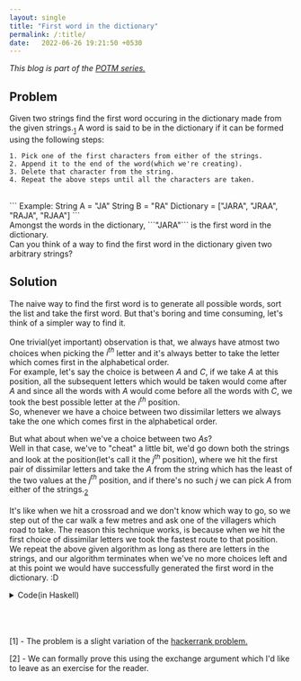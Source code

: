 ```yaml
---
layout: single
title: "First word in the dictionary"
permalink: /:title/
date:   2022-06-26 19:21:50 +0530
---
```

<!-- <h1> <u> First word in the dictionary </u> </h1> -->
<i>This blog is part of the <a href="{% post_url 2022-06-25-problem-of-the-month%}">POTM series.</a></i>

## Problem

Given two strings find the first word occuring in the dictionary made from the given strings.<sub><a href="#1">1</a></sub>
A word is said to be in the dictionary if it can be formed using the following steps:
<br>
```
1. Pick one of the first characters from either of the strings.
2. Append it to the end of the word(which we're creating).
3. Delete that character from the string.
4. Repeat the above steps until all the characters are taken.
```
<br>
```
Example: 
String A = "JA"
String B = "RA"
Dictionary = ["JARA", "JRAA", "RAJA", "RJAA"]
```
<br>
Amongst the words in the dictionary, ```"JARA"``` is the first word in the dictionary.

<br>
Can you think of a way to find the first word in the dictionary given two arbitrary strings?
<br>

## Solution

The naive way to find the first word is to generate all possible words, sort the list and take the first word.
But that's boring and time consuming, let's think of a simpler way to find it. 
<br>
<br>
One trivial(yet important) observation is that, we always have atmost two choices when picking the $i^{th}$ letter and it's always better to take the letter which comes first in the alphabetical order. 
<br>
For example, let's say the choice is between $A$ and $C$, if we take $A$ at this position, all the subsequent letters which would be taken would come after $A$ and since all the words with $A$ would come before all the words with $C$, we took the best possible letter at the $i^{th}$ position.
<br>
So, whenever we have a choice between two dissimilar letters we always take the one which comes first in the alphabetical order. 
<br>

But what about when we've a choice between two $As$? 
<br>
Well in that case, we've to "cheat" a little bit, we'd go down both the strings and look at the position(let's call it the $j^{th}$ position), where we hit the first pair of dissimilar letters and take the $A$ from the string which has the least of the two values at the $j^{th}$ position, and if there's no such $j$ we can pick $A$ from either of the strings.<sub><a href="#2">2</a></sub>
<br>
<br>
It's like when we hit a crossroad and we don't know which way to go, so we step out of the car walk a few metres and ask one of the villagers which road to take.
The reason this technique works, is because when we hit the first choice of dissimilar letters we took the fastest route to that position.
<br>
We repeat the above given algorithm as long as there are letters in the strings, and our algorithm terminates when we've no more choices left and at this point we would have successfully generated the first word in the dictionary. :D 
<br>

<details>
<summary> Code(in Haskell)</summary>
{% highlight haskell %}

get_first_word [] y = y
get_first_word x [] = x
get_first_word (x:xs) (y:ys) = if x < y 
                     then x : get_first_word xs (y:ys)
                     else if x > y 
                     then y : get_first_word (x:xs) ys 
                     else (if peek_forward xs ys == 0 
                           then x : get_first_word xs (y:ys)
                           else y : get_first_word (x:xs) ys)


peek_forward [] [] = 0
peek_forward x [] = 0
peek_forward [] y = 1
peek_forward (x:xs) (y:ys) = if x < y then 0
                           else if x > y then 1
                           else peek_forward xs ys

-- Example : 
-- get_first_word "JA" "RA"
-- "JARA"
{% endhighlight %}
</details>

<br>
<br>
<br>

<p id="1">
[1] - The problem is a slight variation of the <a
href="https://www.hackerrank.com/challenges/morgan-and-a-string/problem">hackerrank problem.</a>
</p>
<p id="2">
[2] - We can formally prove this using the exchange argument which I'd like to leave as an exercise for the reader.
</p>
